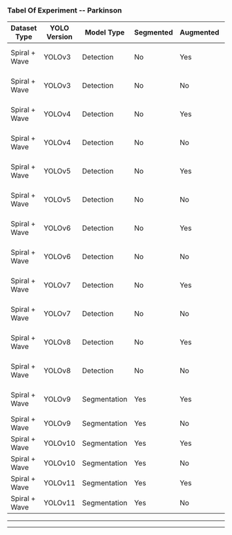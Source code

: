 ### Tabel Of Experiment -- Parkinson

| Dataset Type        | YOLO Version | Model Type  | Segmented | Augmented | Train/Test Split | Metrics Compared        | Notes                       |
|---------------------|--------------|-------------|-----------|-----------|------------------|--------------------------|-----------------------------|
| Spiral + Wave       | YOLOv3       | Detection   | No        | Yes       | 80/20            | mAP, Precision, Recall   | Classic YOLOv3 baseline     |
| Spiral + Wave       | YOLOv3       | Detection   | No        | No        | 80/20            | mAP, Precision, Recall   | No augmentation baseline    |
| Spiral + Wave       | YOLOv4       | Detection   | No        | Yes       | 70/30            | mAP, Precision, Recall   |                            |
| Spiral + Wave       | YOLOv4       | Detection   | No        | No        | 70/30            | mAP, Precision, Recall   |                            |
| Spiral + Wave       | YOLOv5       | Detection   | No        | Yes       | 80/20            | mAP, F1-score, Loss      | Ultralytics                 |
| Spiral + Wave       | YOLOv5       | Detection   | No        | No        | 80/20            | mAP, F1-score, Loss      |                            |
| Spiral + Wave       | YOLOv6       | Detection   | No        | Yes       | 70/30            | mAP, F1-score, Loss      | Ultralytics                 |
| Spiral + Wave       | YOLOv6       | Detection   | No        | No        | 70/30            | mAP, F1-score, Loss      |                            |
| Spiral + Wave       | YOLOv7       | Detection   | No        | Yes       | 80/20            | mAP, F1-score, Loss      |                            |
| Spiral + Wave       | YOLOv7       | Detection   | No        | No        | 80/20            | mAP, F1-score, Loss      |                            |
| Spiral + Wave       | YOLOv8       | Detection   | No        | Yes       | 70/30            | mAP, F1-score, Loss      |                            |
| Spiral + Wave       | YOLOv8       | Detection   | No        | No        | 70/30            | mAP, F1-score, Loss      |                            |
| Spiral + Wave       | YOLOv9       | Segmentation| Yes       | Yes       | 80/20            | mAP50, IoU, Loss         | Segmented version tested    |
| Spiral + Wave       | YOLOv9       | Segmentation| Yes       | No        | 80/20            | mAP50, IoU, Loss         |                            |
| Spiral + Wave       | YOLOv10      | Segmentation| Yes       | Yes       | 70/30            | mAP50, IoU, Loss         |                            |
| Spiral + Wave       | YOLOv10      | Segmentation| Yes       | No        | 70/30            | mAP50, IoU, Loss         |                            |
| Spiral + Wave       | YOLOv11      | Segmentation| Yes       | Yes       | 80/20            | mAP50, IoU, Loss         |                            |
| Spiral + Wave       | YOLOv11      | Segmentation| Yes       | No        | 80/20            | mAP50, IoU, Loss         |                            |

---
---

